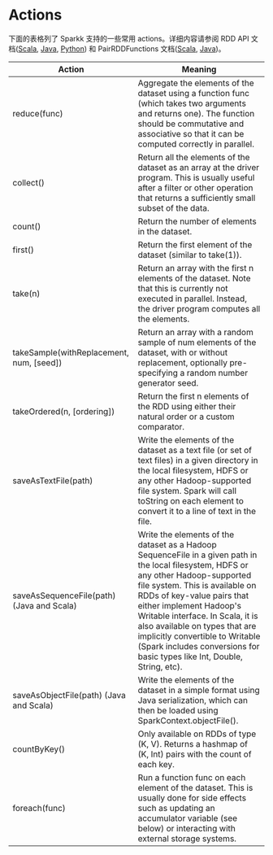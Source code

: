 # Actions

下面的表格列了 Sparkk 支持的一些常用 actions。详细内容请参阅 RDD API 文档([Scala](https://spark.apache.org/docs/latest/api/scala/index.html#org.apache.spark.rdd.RDD), [Java](https://spark.apache.org/docs/latest/api/java/index.html?org/apache/spark/api/java/JavaRDD.html), [Python](https://spark.apache.org/docs/latest/api/python/pyspark.rdd.RDD-class.html)) 和 PairRDDFunctions 文档([Scala](https://spark.apache.org/docs/latest/api/scala/index.html#org.apache.spark.rdd.PairRDDFunctions), [Java](https://spark.apache.org/docs/latest/api/java/index.html?org/apache/spark/api/java/JavaPairRDD.html))。

Action | Meaning
--- | ---
reduce(func) | Aggregate the elements of the dataset using a function func (which takes two arguments and returns one). The function should be commutative and associative so that it can be computed correctly in parallel.
collect() | Return all the elements of the dataset as an array at the driver program. This is usually useful after a filter or other operation that returns a sufficiently small subset of the data.
count() | Return the number of elements in the dataset.
first() | Return the first element of the dataset (similar to take(1)).
take(n) | Return an array with the first n elements of the dataset. Note that this is currently not executed in parallel. Instead, the driver program computes all the elements.
takeSample(withReplacement, num, [seed]) | Return an array with a random sample of num elements of the dataset, with or without replacement, optionally pre-specifying a random number generator seed.
takeOrdered(n, [ordering]) | Return the first n elements of the RDD using either their natural order or a custom comparator.
saveAsTextFile(path) | Write the elements of the dataset as a text file (or set of text files) in a given directory in the local filesystem, HDFS or any other Hadoop-supported file system. Spark will call toString on each element to convert it to a line of text in the file.
saveAsSequenceFile(path) (Java and Scala) | Write the elements of the dataset as a Hadoop SequenceFile in a given path in the local filesystem, HDFS or any other Hadoop-supported file system. This is available on RDDs of key-value pairs that either implement Hadoop's Writable interface. In Scala, it is also available on types that are implicitly convertible to Writable (Spark includes conversions for basic types like Int, Double, String, etc).
saveAsObjectFile(path) (Java and Scala) | Write the elements of the dataset in a simple format using Java serialization, which can then be loaded using SparkContext.objectFile().
countByKey() | Only available on RDDs of type (K, V). Returns a hashmap of (K, Int) pairs with the count of each key.
foreach(func) | Run a function func on each element of the dataset. This is usually done for side effects such as updating an accumulator variable (see below) or interacting with external storage systems.